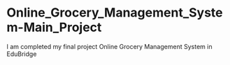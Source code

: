 # Online_Grocery_Management_System-Main_Project
I am completed my final project Online Grocery Management System in EduBridge
